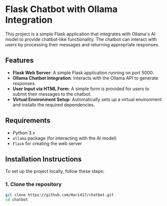 # Flask Chatbot with Ollama Integration

This project is a simple Flask application that integrates with Ollama's AI model to provide chatbot-like functionality. The chatbot can interact with users by processing their messages and returning appropriate responses.

## Features

- **Flask Web Server**: A simple Flask application running on port 5000.
- **Ollama Chatbot Integration**: Interacts with the Ollama API to generate responses.
- **User Input via HTML Form**: A simple form is provided for users to submit their messages to the chatbot.
- **Virtual Environment Setup**: Automatically sets up a virtual environment and installs the required dependencies.

## Requirements

- Python 3.x
- `ollama` package (for interacting with the AI model)
- `Flask` for creating the web server

## Installation Instructions

To set up the project locally, follow these steps:

### 1. Clone the repository

```bash
git clone https://github.com/Hari417/chatbot.git
cd chatbot
